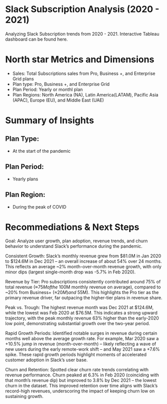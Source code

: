 # Slack Subscription Analysis (2020 - 2021)

Analyzing Slack Subscription trends from 2020 - 2021. Interactive Tableau dashboard can be found here.


# North star Metrics and Dimensions
* Sales: Total Subscriptions sales from Pro, Business +, and Enterprise Grid plans
* Plan type: Pro, Business +, and Enterprise Grid
* Plan Period: Yearly or monthl plan
* Plan Regions: North America (NA), Latin America(LATAM), Pacific Asia (APAC), Europe (EU), and Middle East (UAE)

# Summary of Insights
## Plan Type:
* At the start of the pandemic
## Plan Period:
* Yearly plans
## Plan Region:
* During the peak of COVID

# Recommediations & Next Steps

Goal: Analyze user growth, plan adoption, revenue trends, and churn behavior to understand Slack’s performance during the pandemic.

Consistent Growth: Slack’s monthly revenue grew from $81.0M in Jan 2020 to $124.6M in Dec 2021 – an overall increase of about 54% over 24 months. This reflects an average ~2% month-over-month revenue growth, with only minor dips (largest single-month drop was -5.7% in Feb 2020).

Revenue by Tier: Pro subscriptions consistently contributed around 75% of total revenue (≈$75M of the ~$100M monthly revenue on average), compared to ~20% from Business+ (≈$20M) and ~5% from Enterprise (≈$5M). This highlights the Pro tier as the primary revenue driver, far outpacing the higher-tier plans in revenue share.

Peak vs. Trough: The highest revenue month was Dec 2021 at $124.6M, while the lowest was Feb 2020 at $76.5M. This indicates a strong upward trajectory, with the peak monthly revenue 63% higher than the early-2020 low point, demonstrating substantial growth over the two-year period.

Rapid Growth Periods: Identified notable surges in revenue during certain months well above the average growth rate. For example, Mar 2020 saw a +10.5% jump in revenue (month-over-month) – likely reflecting a wave of new users during the early remote-work shift – and May 2021 saw a +7.6% spike. These rapid growth periods highlight moments of accelerated customer adoption in Slack’s user base.

Churn and Retention: Spotted clear churn rate trends correlating with revenue performance. Churn peaked at 6.3% in Feb 2020 (coinciding with that month’s revenue dip) but improved to 3.8% by Dec 2021 – the lowest churn in the dataset. This improved retention over time aligns with Slack’s record-high revenues, underscoring the impact of keeping churn low on sustaining growth.
